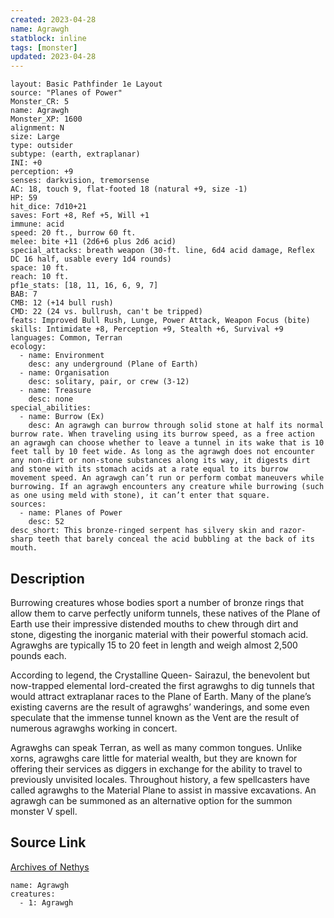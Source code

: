 ```yaml
---
created: 2023-04-28
name: Agrawgh
statblock: inline
tags: [monster]
updated: 2023-04-28
---
```

```statblock
layout: Basic Pathfinder 1e Layout
source: "Planes of Power"
Monster_CR: 5
name: Agrawgh
Monster_XP: 1600
alignment: N
size: Large
type: outsider
subtype: (earth, extraplanar)
INI: +0
perception: +9
senses: darkvision, tremorsense
AC: 18, touch 9, flat-footed 18 (natural +9, size -1)
HP: 59
hit_dice: 7d10+21
saves: Fort +8, Ref +5, Will +1
immune: acid
speed: 20 ft., burrow 60 ft.
melee: bite +11 (2d6+6 plus 2d6 acid)
special_attacks: breath weapon (30-ft. line, 6d4 acid damage, Reflex DC 16 half, usable every 1d4 rounds)
space: 10 ft.
reach: 10 ft.
pf1e_stats: [18, 11, 16, 6, 9, 7]
BAB: 7
CMB: 12 (+14 bull rush)
CMD: 22 (24 vs. bullrush, can't be tripped)
feats: Improved Bull Rush, Lunge, Power Attack, Weapon Focus (bite)
skills: Intimidate +8, Perception +9, Stealth +6, Survival +9
languages: Common, Terran
ecology:
  - name: Environment
    desc: any underground (Plane of Earth)
  - name: Organisation
    desc: solitary, pair, or crew (3-12)
  - name: Treasure
    desc: none
special_abilities:
  - name: Burrow (Ex)
    desc: An agrawgh can burrow through solid stone at half its normal burrow rate. When traveling using its burrow speed, as a free action an agrawgh can choose whether to leave a tunnel in its wake that is 10 feet tall by 10 feet wide. As long as the agrawgh does not encounter any non-dirt or non-stone substances along its way, it digests dirt and stone with its stomach acids at a rate equal to its burrow movement speed. An agrawgh can’t run or perform combat maneuvers while burrowing. If an agrawgh encounters any creature while burrowing (such as one using meld with stone), it can’t enter that square.
sources:
  - name: Planes of Power
    desc: 52
desc_short: This bronze-ringed serpent has silvery skin and razor-sharp teeth that barely conceal the acid bubbling at the back of its mouth.
```
## Description
Burrowing creatures whose bodies sport a number of bronze rings that allow them to carve perfectly uniform tunnels, these natives of the Plane of Earth use their impressive distended mouths to chew through dirt and stone, digesting the inorganic material with their powerful stomach acid. Agrawghs are typically 15 to 20 feet in length and weigh almost 2,500 pounds each.

 According to legend, the Crystalline Queen- Sairazul, the benevolent but now-trapped elemental lord-created the first agrawghs to dig tunnels that would attract extraplanar races to the Plane of Earth. Many of the plane’s existing caverns are the result of agrawghs’ wanderings, and some even speculate that the immense tunnel known as the Vent are the result of numerous agrawghs working in concert.

 Agrawghs can speak Terran, as well as many common tongues. Unlike xorns, agrawghs care little for material wealth, but they are known for offering their services as diggers in exchange for the ability to travel to previously unvisited locales. Throughout history, a few spellcasters have called agrawghs to the Material Plane to assist in massive excavations. An agrawgh can be summoned as an alternative option for the summon monster V spell.
## Source Link
[Archives of Nethys](https://aonprd.com/MonsterDisplay.aspx?ItemName=Agrawgh)
```encounter-table
name: Agrawgh
creatures:
  - 1: Agrawgh
```

